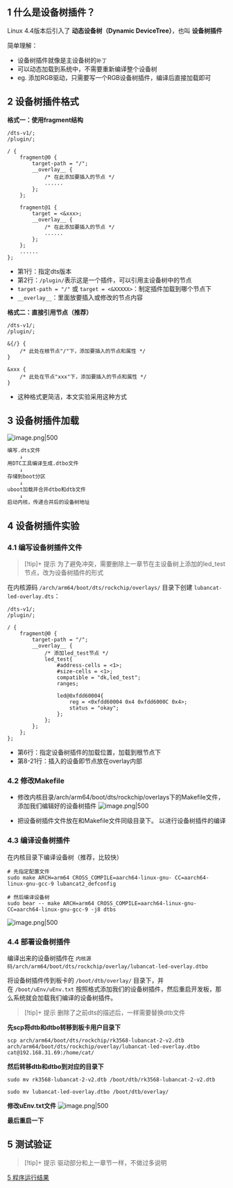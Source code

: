 
## 1 什么是设备树插件？

Linux 4.4版本后引入了 **动态设备树（Dynamic DeviceTree）**，也叫 **设备树插件**

简单理解：
- 设备树插件就像是主设备树的`补丁`
- 可以动态加载到系统中，不需要重新编译整个设备树
- eg. 添加RGB驱动，只需要写一个RGB设备树插件，编译后直接加载即可

## 2 设备树插件格式

**格式一：使用fragment结构**
```dts fold
/dts-v1/;
/plugin/;

/ {
	fragment@0 {
		target-path = "/";
		__overlay__ {
			/* 在此添加要插入的节点 */
			......
		};
	};

	fragment@1 {
		target = <&xxx>;
		__overlay__ {
			/* 在此添加要插入的节点 */
			......
		};
	};
	......
};
```
- 第1行：指定dts版本
- 第2行：`/plugin/`表示这是一个插件，可以引用主设备树中的节点
- `target-path = "/"` 或 `target = <&XXXXX>`：制定插件加载到哪个节点下
- `__overlay__`：里面放要插入或修改的节点内容

**格式二：直接引用节点（推荐）**
```dts fold
/dts-v1/;
/plugin/;

&{/} {
	/* 此处在根节点"/"下，添加要插入的节点和属性 */
}

&xxx {
	/* 此处在节点"xxx"下，添加要插入的节点和属性 */
}
```
- 这种格式更简洁，本文实验采用这种方式

## 3 设备树插件加载

![image.png|500](https://my-obsidian-image.oss-cn-guangzhou.aliyuncs.com/2025/06/2b9572a6cb6007577603ecada49dac55.png)


```txt
编写.dts文件 
    ↓
用DTC工具编译生成.dtbo文件
    ↓
存储到boot分区
    ↓
uboot加载并合并dtbo和dtb文件
    ↓
启动内核，传递合并后的设备树地址
```

## 4 设备树插件实验

### 4.1 编写设备树插件文件

> [!tip]+ 提示
> 为了避免冲突，需要删除上一章节在主设备树上添加的led_test节点，改为设备树插件的形式

在内核源码 `/arch/arm64/boot/dts/rockchip/overlays/` 目录下创建 `lubancat-led-overlay.dts`：
```dts
/dts-v1/;
/plugin/;

/ {
    fragment@0 {
        target-path = "/";
        __overlay__ {
            /* 添加led_test节点 */
            led_test{
                #address-cells = <1>;
                #size-cells = <1>;
                compatible = "dk,led_test";
                ranges;

                led@0xfdd60004{
                    reg = <0xfdd60004 0x4 0xfdd6000C 0x4>;
                    status = "okay";
                };
            };
        };
    };
};
```
- 第6行：指定设备树插件的加载位置，加载到根节点下
- 第8-21行：插入的设备即节点放在overlay内部

### 4.2 修改Makefile

- 修改内核目录/arch/arm64/boot/dts/rockchip/overlays下的Makefile文件， 添加我们编辑好的设备树插件
  ![image.png|500](https://my-obsidian-image.oss-cn-guangzhou.aliyuncs.com/2025/06/feb24ba34d387c82b87c16fffbef2054.png)

- 把设备树插件文件放在和Makefile文件同级目录下。 以进行设备树插件的编译

### 4.3 编译设备树插件

在内核目录下编译设备树（推荐，比较快）
```shell
# 先指定配置文件
sudo make ARCH=arm64 CROSS_COMPILE=aarch64-linux-gnu- CC=aarch64-linux-gnu-gcc-9 lubancat2_defconfig

# 然后编译设备树
sudo bear -- make ARCH=arm64 CROSS_COMPILE=aarch64-linux-gnu- CC=aarch64-linux-gnu-gcc-9 -j8 dtbs
```

![image.png|500](https://my-obsidian-image.oss-cn-guangzhou.aliyuncs.com/2025/06/83f81dcea5edcf476e57ed073c635962.png)

### 4.4 部署设备树插件

编译出来的设备树插件在 `内核源码/arch/arm64/boot/dts/rockchip/overlay/lubancat-led-overlay.dtbo`

将设备树插件传到板卡的 `/boot/dtb/overlay/` 目录下，并在 `/boot/uEnv/uEnv.txt` 按照格式添加我们的设备树插件，然后重启开发板，那么系统就会加载我们编译的设备树插件。

> [!tip]+ 提示
> 删除了之前dts的描述后，一样需要替换dtb文件

**先scp将dtb和dtbo转移到板卡用户目录下**
```shell
scp arch/arm64/boot/dts/rockchip/rk3568-lubancat-2-v2.dtb arch/arm64/boot/dts/rockchip/overlay/lubancat-led-overlay.dtbo cat@192.168.31.69:/home/cat/
```

**然后转移dtb和dtbo到对应的目录下**
```shell
sudo mv rk3568-lubancat-2-v2.dtb /boot/dtb/rk3568-lubancat-2-v2.dtb

sudo mv lubancat-led-overlay.dtbo /boot/dtb/overlay/
```

**修改uEnv.txt文件**
![image.png|500](https://my-obsidian-image.oss-cn-guangzhou.aliyuncs.com/2025/06/9f2a95a5762da03eadc6143c3c7b99d5.png)

**最后重启一下**

## 5 测试验证

> [!tip]+ 提示
> 驱动部分和上一章节一样，不做过多说明

[5 程序运行结果](9_Linux设备树_LED灯实验.md#5%20程序运行结果)


